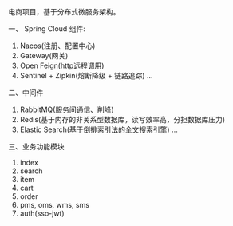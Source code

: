 电商项目，基于分布式微服务架构。

一、 Spring Cloud 组件:
1. Nacos(注册、配置中心)
2. Gateway(网关)
3. Open Feign(http远程调用)
4. Sentinel + Zipkin(熔断降级 + 链路追踪)
...

二、中间件
1. RabbitMQ(服务间通信、削峰)
2. Redis(基于内存的非关系型数据库，读写效率高，分担数据库压力)
3. Elastic Search(基于倒排索引法的全文搜索引擎)
...

三、业务功能模块
1. index
2. search
3. item
4. cart
5. order
6. pms, oms, wms, sms
7. auth(sso-jwt)